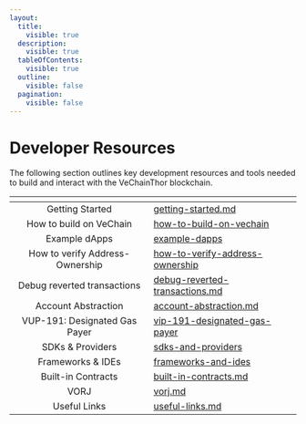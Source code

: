 ```yaml
---
layout:
  title:
    visible: true
  description:
    visible: true
  tableOfContents:
    visible: true
  outline:
    visible: false
  pagination:
    visible: false
---
```


# Developer Resources

The following section outlines key development resources and tools needed to build and interact with the VeChainThor blockchain.

<table data-view="cards"><thead><tr><th align="center"></th><th data-hidden data-card-target data-type="content-ref"></th></tr></thead><tbody><tr><td align="center">Getting Started</td><td><a href="getting-started.md">getting-started.md</a></td></tr><tr><td align="center">How to build on VeChain</td><td><a href="how-to-build-on-vechain/">how-to-build-on-vechain</a></td></tr><tr><td align="center">Example dApps</td><td><a href="example-dapps/">example-dapps</a></td></tr><tr><td align="center">How to verify Address-Ownership</td><td><a href="how-to-verify-address-ownership/">how-to-verify-address-ownership</a></td></tr><tr><td align="center">Debug reverted transactions</td><td><a href="debug-reverted-transactions.md">debug-reverted-transactions.md</a></td></tr><tr><td align="center">Account Abstraction</td><td><a href="account-abstraction.md">account-abstraction.md</a></td></tr><tr><tr><td align="center">VUP-191: Designated Gas Payer</td><td><a href="vip-191-designated-gas-payer/">vip-191-designated-gas-payer</a></td></tr><tr><td align="center">SDKs &#x26; Providers</td><td><a href="sdks-and-providers/">sdks-and-providers</a></td></tr><tr><td align="center">Frameworks &#x26; IDEs</td><td><a href="frameworks-and-ides/">frameworks-and-ides</a></td></tr><tr><td align="center">Built-in Contracts</td><td><a href="built-in-contracts.md">built-in-contracts.md</a></td></tr><tr><td align="center">VORJ</td><td><a href="vorj.md">vorj.md</a></td></tr><tr><td align="center">Useful Links</td><td><a href="useful-links.md">useful-links.md</a></td></tr></tbody></table>
